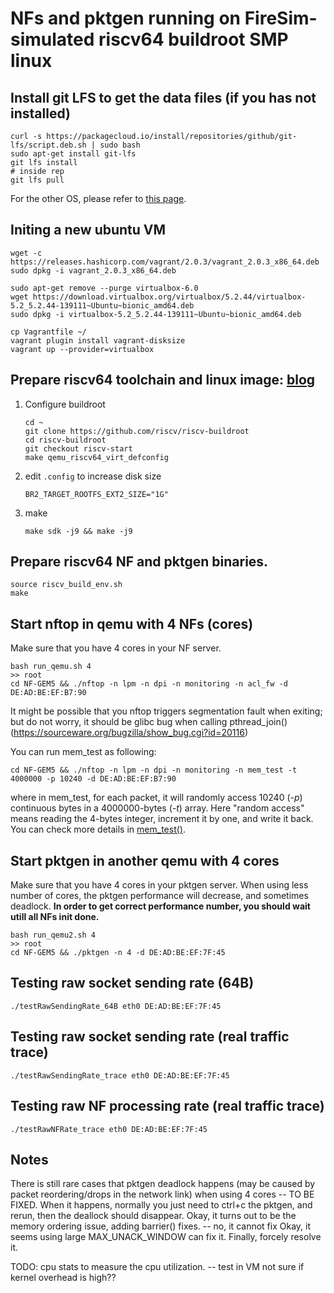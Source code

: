 # NFs and pktgen running on FireSim-simulated riscv64 buildroot SMP linux

## Install git LFS to get the data files (if you has not installed)
```
curl -s https://packagecloud.io/install/repositories/github/git-lfs/script.deb.sh | sudo bash
sudo apt-get install git-lfs
git lfs install
# inside rep
git lfs pull
```
For the other OS, please refer to [this page](https://github.com/git-lfs/git-lfs/wiki/Installation). 


## Initing a new ubuntu VM
```
wget -c https://releases.hashicorp.com/vagrant/2.0.3/vagrant_2.0.3_x86_64.deb
sudo dpkg -i vagrant_2.0.3_x86_64.deb

sudo apt-get remove --purge virtualbox-6.0
wget https://download.virtualbox.org/virtualbox/5.2.44/virtualbox-5.2_5.2.44-139111~Ubuntu~bionic_amd64.deb
sudo dpkg -i virtualbox-5.2_5.2.44-139111~Ubuntu~bionic_amd64.deb

cp Vagrantfile ~/
vagrant plugin install vagrant-disksize
vagrant up --provider=virtualbox
```

## Prepare riscv64 toolchain and linux image: [blog](https://www.embecosm.com/2018/09/19/adding-risc-v-64-bit-support-to-buildroot/.)
1.  Configure buildroot
    ```
    cd ~
    git clone https://github.com/riscv/riscv-buildroot
    cd riscv-buildroot
    git checkout riscv-start
    make qemu_riscv64_virt_defconfig
    ```

2. edit `.config` to increase disk size
    ```
    BR2_TARGET_ROOTFS_EXT2_SIZE="1G"
    ```

3. make 
    ```
    make sdk -j9 && make -j9
    ```

## Prepare riscv64 NF and pktgen binaries. 
```
source riscv_build_env.sh
make
```

## Start nftop in qemu with 4 NFs (cores)
Make sure that you have 4 cores in your NF server. 
```
bash run_qemu.sh 4
>> root
cd NF-GEM5 && ./nftop -n lpm -n dpi -n monitoring -n acl_fw -d DE:AD:BE:EF:B7:90
```
It might be possible that you nftop triggers segmentation fault when exiting; but do not worry, it should be glibc bug when calling pthread_join() (https://sourceware.org/bugzilla/show_bug.cgi?id=20116)

You can run mem_test as following: 
```
cd NF-GEM5 && ./nftop -n lpm -n dpi -n monitoring -n mem_test -t 4000000 -p 10240 -d DE:AD:BE:EF:B7:90
```
where in mem_test, for each packet, it will randomly access 10240 (*-p*) continuous bytes in a 4000000-bytes (*-t*) array. 
Here "random access" means reading the 4-bytes integer, increment it by one, and write it back. You can check more details in [mem_test()](./nfs/mem-test.h). 

## Start pktgen in another qemu with 4 cores
Make sure that you have 4 cores in your pktgen server. When using less number of cores, the pktgen performance will decrease, and sometimes deadlock. 
**In order to get correct performance number, you should wait utill all NFs init done.**
```
bash run_qemu2.sh 4
>> root
cd NF-GEM5 && ./pktgen -n 4 -d DE:AD:BE:EF:7F:45
```


## Testing raw socket sending rate (64B)
```
./testRawSendingRate_64B eth0 DE:AD:BE:EF:7F:45
```

## Testing raw socket sending rate (real traffic trace)
```
./testRawSendingRate_trace eth0 DE:AD:BE:EF:7F:45
```

## Testing raw NF processing rate (real traffic trace)
```
./testRawNFRate_trace eth0 DE:AD:BE:EF:7F:45
```

## Notes
There is still rare cases that pktgen deadlock happens (may be caused by packet reordering/drops in the network link) when using 4 cores -- TO BE FIXED. 
When it happens, normally you just need to ctrl+c the pktgen, and rerun, then the deallock should disappear. 
Okay, it turns out to be the memory ordering issue, adding barrier() fixes. -- no, it cannot fix
Okay, it seems using large MAX_UNACK_WINDOW can fix it. 
Finally, forcely resolve it. 

TODO: 
cpu stats to measure the cpu utilization. -- test in VM
    not sure if kernel overhead is high?? 